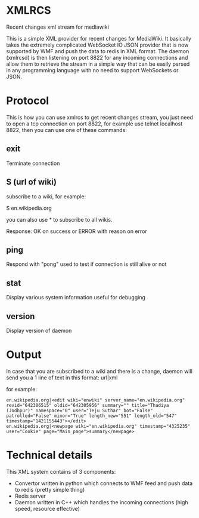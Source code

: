 XMLRCS
======

Recent changes xml stream for mediawiki

This is a simple XML provider for recent changes for MediaWiki. It basically takes the extremely complicated WebSocket IO JSON provider that is now supported by WMF and push the data to redis in XML format. The daemon (xmlrcsd) is then listening on port 8822 for any incoming connections and allow them to retrieve the stream in a simple way that can be easily parsed in any programming language with no need to support WebSockets or JSON.

Protocol
=========

This is how you can use xmlrcs to get recent changes stream, you just need to open a tcp connection on port 8822, for example use telnet localhost 8822, then you can use one of these commands:

## exit
Terminate connection
## S (url of wiki)
subscribe to a wiki, for example:

S en.wikipedia.org

you can also use * to subscribe to all wikis.

Response: OK on success or ERROR with reason on error
## ping
Respond with "pong" used to test if connection is still alive or not
## stat
Display various system information useful for debugging
## version
Display version of daemon

Output
======

In case that you are subscribed to a wiki and there is a change, daemon will send you a 1 line of text in this format:
url|xml

for example:
```
en.wikipedia.org|<edit wiki="enwiki" server_name="en.wikipedia.org" revid="642306515" oldid="642305956" summary="" title="Thadiya (Jodhpur)" namespace="0" user="Teju Suthar" bot="False" patrolled="False" minor="True" length_new="551" length_old="547" timestamp="1421155443"></edit>
en.wikipedia.org|<newpage wiki="en.wikipedia.org" timestamp="4325235" user="Cookie" page="Main_page">summary</newpage>
```

Technical details
=================

This XML system contains of 3 components:

* Convertor written in python which connects to WMF feed and push data to redis (pretty simple thing)
* Redis server
* Daemon written in C++ which handles the incoming connections (high speed, resource effective)
